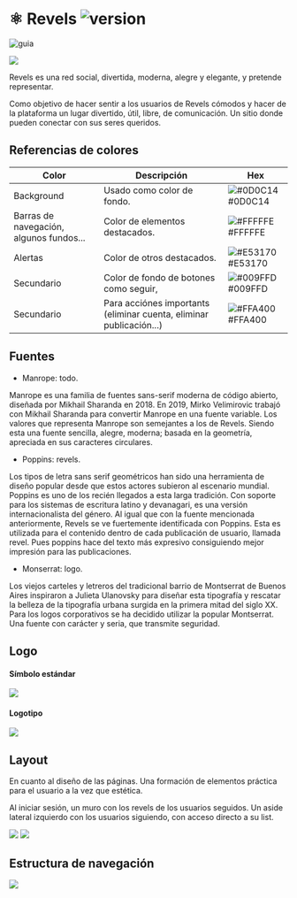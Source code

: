 # ⚛️ Revels ![version](https://img.shields.io/badge/version-0.1-blue.svg)

![guia](https://img.shields.io/badge/guia_de_estilo-792FE7?style=for-the-badge)

![](https://snipboard.io/SLDhQC.jpg)

Revels es una red social, divertida, moderna, alegre y elegante, y pretende representar.

Como objetivo de hacer sentir a los usuarios de Revels cómodos y hacer de la plataforma un lugar divertido, útil, libre, de comunicación. Un sitio donde pueden conectar con sus seres queridos.

## Referencias de colores

| Color           |Descripción  | Hex                                                                |
| ---------------| - | ------------------------------------------------------------------ |
| Background | Usado como color de fondo. | ![#0D0C14](https://via.placeholder.com/10/0D0C14?text=+) #0D0C14 |
| Barras de navegación, algunos fundos... | Color de elementos destacados. | ![#FFFFFE](https://via.placeholder.com/10/FFFFFE?text=+) #FFFFFE |
| Alertas | Color de otros destacados. | ![#E53170](https://via.placeholder.com/10/E53170?text=+) #E53170 |
| Secundario | Color de fondo de botones como seguir,  | ![#009FFD](https://via.placeholder.com/10/009FFD?text=+) #009FFD |
| Secundario | Para acciónes importants (eliminar cuenta, eliminar publicación...)| ![#FFA400](https://via.placeholder.com/10/FFA400?text=+) #FFA400 |

## Fuentes

- Manrope: todo.

Manrope es una familia de fuentes sans-serif moderna de código abierto, diseñada por Mikhail Sharanda en 2018. En 2019, Mirko Velimirovic trabajó con Mikhail Sharanda para convertir Manrope en una fuente variable.
Los valores que representa Manrope son semejantes a los de Revels. Siendo esta una fuente sencilla, alegre, moderna; basada en la geometría, apreciada en sus caracteres circulares.


- Poppins: revels.

Los tipos de letra sans serif geométricos han sido una herramienta de diseño popular desde que estos actores subieron al escenario mundial. Poppins es uno de los recién llegados a esta larga tradición. Con soporte para los sistemas de escritura latino y devanagari, es una versión internacionalista del género. Al igual que con la fuente mencionada anteriormente, Revels se ve fuertemente identificada con Poppins. 
Esta es utilizada para el contenido dentro de cada publicación de usuario, llamada revel. Pues poppins hace del texto más expresivo consiguiendo mejor impresión para las publicaciones.

- Monserrat: logo.

Los viejos carteles y letreros del tradicional barrio de Montserrat de Buenos Aires inspiraron a Julieta Ulanovsky para diseñar esta tipografía y rescatar la belleza de la tipografía urbana surgida en la primera mitad del siglo XX.
Para los logos corporativos se ha decidido utilizar la popular Montserrat. Una fuente con carácter y seria, que transmite seguridad.

## Logo
#### Símbolo estándar
![](https://snipboard.io/Qf2HFJ.jpg)


#### Logotipo
![](https://snipboard.io/nhUf0B.jpg)

## Layout

En cuanto al diseño de las páginas. Una formación de elementos práctica para el usuario a la vez que estética.

Al iniciar sesión, un muro con los revels de los usuarios seguidos.
Un aside lateral izquierdo con los usuarios siguiendo, con acceso directo a su list.

![](https://snipboard.io/g0Hf5X.jpg)
![](https://lh6.googleusercontent.com/FGXuWefR52z-1PHPa__6dQd5zmlulWnILTsBVuAD2yJc1JmwSUenRlymXk3znrIPTvfo6xDDN9uusFBwx5kKk7MoVRaSZShgSSDOYXWFQVIJVIhmNwGYayvSh5W9Qz7TvoJ_dzyjBTf9bqXiDUgugRCiPE4RxHQmEKFGIzD6iN5Z7z_w7kl3_TiY6GnDpA)

## Estructura de navegación

![](https://snipboard.io/RJXo21.jpg)


